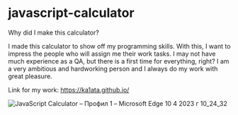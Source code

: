 # javascript-calculator


Why did I make this calculator?


I made this calculator to show off my programming skills. With this, I want to impress the people who will assign me their work tasks. I may not have much experience as a QA, but there is a first time for everything, right? I am a very ambitious and hardworking person and I always do my work with great pleasure.

Link for my work: https://ka1ata.github.io/


![JavaScript Calculator – Профил 1 – Microsoft​ Edge 10 4 2023 г  10_24_32](https://user-images.githubusercontent.com/129385687/230896771-09fa7e72-544f-4e87-bea3-bc01986d3ab1.png)
